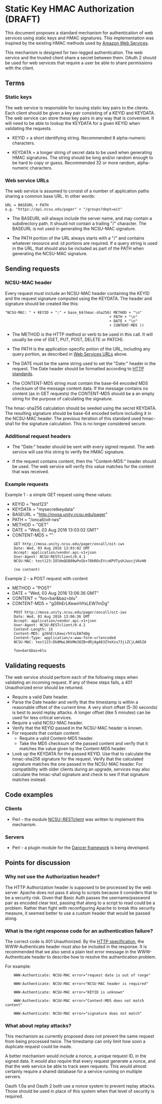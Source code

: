 # Static Key HMAC Authorization (DRAFT)

This document proposes a standard mechanism for authentication of web services using static keys and HMAC signatures. This implementation was inspired by the existing HMAC methods used by [Amazon Web Services](http://s3.amazonaws.com/doc/s3-developer-guide/RESTAuthentication.html).

This mechanism is designed for two-legged authentication. The web service and the trusted client share a secret between them. OAuth 2 should be used for web services that require a user be able to share permissions with the client.

## Terms

### Static keys

The web service is responsible for issuing static key pairs to the clients. Each client should be given a key pair consisting of a KEYID and KEYDATA. The web service can store these key pairs in any way that is convenient. It will need to be able to lookup the KEYDATA for a given KEYID when validating the requests.

- KEYID = a short identifying string. Recommended 8 alpha-numeric characters.

- KEYDATA = a longer string of secret data to be used when generating HMAC signatures.  The string should be long and/or random enough to be hard to copy or guess. Recommended 32 or more random, alpha-numeric characters.

### Web service URLs

The web service is assumed to consist of a number of application paths sharing a common base URL. In other words:

    URL = BASEURL + PATH
    e.g. "https://api.ncsu.edu/pager" + "/groups?dept=oit"

- The BASEURL will always include the server name, and may contain a subdirectory path.  It should not contain a trailing "/" character. The BASEURL is not used in generating the NCSU-MAC signature.

- The PATH portion of the URL always starts with a "/" and contains whatever resource and :id portions are required. If a query string is used in the URL, that should also be included as part of the PATH when generating the NCSU-MAC signature.

## Sending requests

### NCSU-MAC header

Every request must include an NCSU-MAC header containing the KEYID and the request signature computed using the KEYDATA. The header and signature should be created like this:


    "NCSU-MAC: " + KEYID + ":" + base_64(hmac-sha256( METHOD + "\n"
                                                    + PATH + "\n"
                                                    + DATE + "\n"
                                                    + CONTENT-MD5 ))

- The METHOD is the HTTP method or verb to be used in this call. It will usually be one of (GET, PUT, POST, DELETE or PATCH).

- The PATH is the application-specific potion of the URL, including any query portion, as described in [Web Services URLs](#web-services-urls) above.

- The DATE must be the same string used to set the "Date:" header in the request. The Date header should be formatted according to [HTTP standards](http://www.w3.org/Protocols/rfc2616/rfc2616-sec3.html#sec3.3.1). 

- The CONTENT-MD5 string must contain the base-64 encoded MD5 checksum of the message content data. If the message contains no content (as in GET requests) the CONTENT-MD5 should be a an empty string for the purpose of calculating the signature. 

The hmac-sha256 calculation should be seeded using the secret KEYDATA. The resulting signature should be base-64 encoded before including it in the NCSU-MAC header.  The previous iteration of this standard used hmac-sha1 for the signature calculation. This is no longer considered secure.

### Additional request headers

- The "Date:" header should be sent with every signed request. The web service will use this string to verify the HMAC signature.

- If the request contains content, then the "Content-MD5:" header should be used. The web service will verify this value matches for the content that was received.

### Example requests

Example 1 - a simple GET request using these values:
- KEYID   = "test123"
- KEYDATA = "mysecretkeydata"
- BASEURL = "http://mosa.unity.ncsu.edu/pager"
- PATH    = "/oncall/oit-iws"
- METHOD  = "GET"
- DATE    = "Wed, 03 Aug 2016 13:03:02 GMT"
- CONTENT-MD5 = ""

```
    GET http://mosa.unity.ncsu.edu/pager/oncall/oit-iws
    Date: Wed, 03 Aug 2016 13:03:02 GMT
    Accept: application/vendor.api-v1+json
    User-Agent: NCSU-RESTclient/0.4.1
    NCSU-MAC: test123:IOlHeQG880wPoSb+78kROcEYcvKPVTyohJwzcjV6vH0

    (no content)
```

Example 2 - a POST request with content
- METHOD = "POST"
- DATE = "Wed, 03 Aug 2016 13:06:36 GMT"
- CONTENT = "foo=bar&baz=blu"
- CONTENT-MD5 = "g26hErLKewirhYsLEW7mDg"

```
    POST http://mosa.unity.ncsu.edu/pager/oncall/oit-iws
    Date: Wed, 03 Aug 2016 13:06:36 GMT
    Accept: application/vendor.api-v1+json
    User-Agent: NCSU-RESTclient/0.4.1
    Content-Length: 15
    Content-MD5: g26hErLKewirhYsLEW7mDg
    Content-Type: application/x-www-form-urlencoded
    NCSU-MAC: test123:Dk8MwL8KkMm38ZB+dRjAg483ZYeXzu73jiZCjLAN5ZA

    foo=bar&baz=blu
```

## Validating requests

The web service should perform each of the following steps when validating an incoming request. If any of these steps fails, a 401 Unauthorized error should be returned.

- Require a valid Date header.
- Parse the Date header and verify that the timestamp is within a reasonable offset of the current time. A very short offset (5-30 seconds) is best to avoid replay attacks. A longer offset (like 5 minutes) can be used for less critical services.
- Require a valid NCSU-MAC header.
- Verify that the KEYID passed in the NCSU-MAC header is known.
- For requests that contain content:
    - Require a valid Content-MD5 header.
    - Take the MD5 checksum of the passed content and verify that it matches the value given by the Content-MD5 header.
- Look up the KEYDATA for the passed KEYID. Use that to calculate the hmac-sha256 signature for the request. Verify that the calculated signature matches the one passed in the NCSU-MAC header. For compatibility with older clients during an upgrade, services may also calculate the hmac-sha1 signature and check to see if that signature matches instead.

## Code examples

### Clients

- Perl - the module [NCSU::RESTclient](https://github.ncsu.edu/brabec/ncsu-restclient-perl5) was written to implement this mechanism.

### Servers

- Perl - a plugin module for the [Dancer framework](http://perldancer.org/) is being developed. 

## Points for discussion

### Why not use the Authorization header?

The HTTP Authorization header is supposed to be processed by the web server. Apache does not pass it along to scripts because it considers that to be a security risk. Given that Basic Auth passes the username/password pair as encoded clear text, passing that along to a script to read could be a problem. Rather than fight with reconfiguring Apache to break this security measure, it seemed better to use a custom header that would be passed along.

### What is the right response code for an authentication failure?

The correct code is 401 Unauthorized. By the [HTTP specification](http://www.w3.org/Protocols/rfc2616/rfc2616-sec10.html#sec10.4.2), the WWW-Authenticate header must also be included in the response. It is recommended that we also send a plain text error message in the WWW-Authenticate header to describe how to resolve the authentication problem. 

For example:
```
    WWW-Authenticate: NCSU-MAC error="request date is out of range"

    WWW-Authenticate: NCSU-MAC error="NCSU-MAC header is required"

    WWW-Authenticate: NCSU-MAC error="KEYID is unknown"

    WWW-Authenticate: NCSU-MAC error="Content-MD5 does not match content"

    WWW-Authenticate: NCSU-MAC error="signature does not match"
```

### What about replay attacks?

This mechanism as currently proposed does not prevent the same request from being processed twice. The timestamp can only limit how soon a duplicate request could be made.

A better mechanism would include a nonce, a unique request ID, in the signed data. It would also require that every request generate a nonce, and that the web service be able to track seen requests. This would almost certainly require a shared database for a service running on multiple servers. 

Oauth 1.0a and Oauth 2 both use a nonce system to prevent replay attacks. Those should be used in place of this system when that level of security is required.
